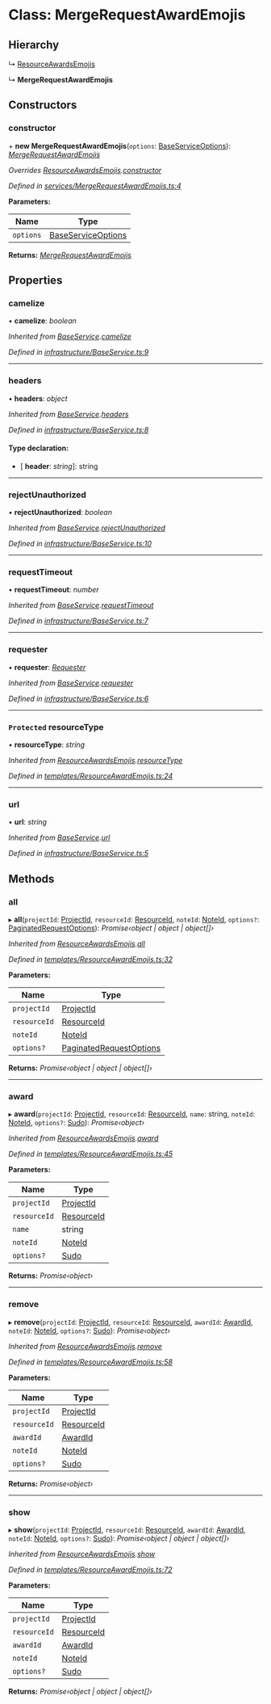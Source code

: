 # Class: MergeRequestAwardEmojis

## Hierarchy

  ↳ [ResourceAwardsEmojis](_templates_resourceawardemojis_.resourceawardsemojis.md)

  ↳ **MergeRequestAwardEmojis**

## Constructors

###  constructor

\+ **new MergeRequestAwardEmojis**(`options`: [BaseServiceOptions](../interfaces/_infrastructure_index_.baseserviceoptions.md)): *[MergeRequestAwardEmojis](_services_mergerequestawardemojis_.mergerequestawardemojis.md)*

*Overrides [ResourceAwardsEmojis](_templates_resourceawardemojis_.resourceawardsemojis.md).[constructor](_templates_resourceawardemojis_.resourceawardsemojis.md#constructor)*

*Defined in [services/MergeRequestAwardEmojis.ts:4](https://github.com/arsdehnel/node-gitlab/blob/c2ee9bb/src/services/MergeRequestAwardEmojis.ts#L4)*

**Parameters:**

Name | Type |
------ | ------ |
`options` | [BaseServiceOptions](../interfaces/_infrastructure_index_.baseserviceoptions.md) |

**Returns:** *[MergeRequestAwardEmojis](_services_mergerequestawardemojis_.mergerequestawardemojis.md)*

## Properties

###  camelize

• **camelize**: *boolean*

*Inherited from [BaseService](_infrastructure_baseservice_.baseservice.md).[camelize](_infrastructure_baseservice_.baseservice.md#camelize)*

*Defined in [infrastructure/BaseService.ts:9](https://github.com/arsdehnel/node-gitlab/blob/c2ee9bb/src/infrastructure/BaseService.ts#L9)*

___

###  headers

• **headers**: *object*

*Inherited from [BaseService](_infrastructure_baseservice_.baseservice.md).[headers](_infrastructure_baseservice_.baseservice.md#headers)*

*Defined in [infrastructure/BaseService.ts:8](https://github.com/arsdehnel/node-gitlab/blob/c2ee9bb/src/infrastructure/BaseService.ts#L8)*

#### Type declaration:

* \[ **header**: *string*\]: string

___

###  rejectUnauthorized

• **rejectUnauthorized**: *boolean*

*Inherited from [BaseService](_infrastructure_baseservice_.baseservice.md).[rejectUnauthorized](_infrastructure_baseservice_.baseservice.md#rejectunauthorized)*

*Defined in [infrastructure/BaseService.ts:10](https://github.com/arsdehnel/node-gitlab/blob/c2ee9bb/src/infrastructure/BaseService.ts#L10)*

___

###  requestTimeout

• **requestTimeout**: *number*

*Inherited from [BaseService](_infrastructure_baseservice_.baseservice.md).[requestTimeout](_infrastructure_baseservice_.baseservice.md#requesttimeout)*

*Defined in [infrastructure/BaseService.ts:7](https://github.com/arsdehnel/node-gitlab/blob/c2ee9bb/src/infrastructure/BaseService.ts#L7)*

___

###  requester

• **requester**: *[Requester](../interfaces/_infrastructure_index_.requester.md)*

*Inherited from [BaseService](_infrastructure_baseservice_.baseservice.md).[requester](_infrastructure_baseservice_.baseservice.md#requester)*

*Defined in [infrastructure/BaseService.ts:6](https://github.com/arsdehnel/node-gitlab/blob/c2ee9bb/src/infrastructure/BaseService.ts#L6)*

___

### `Protected` resourceType

• **resourceType**: *string*

*Inherited from [ResourceAwardsEmojis](_templates_resourceawardemojis_.resourceawardsemojis.md).[resourceType](_templates_resourceawardemojis_.resourceawardsemojis.md#protected-resourcetype)*

*Defined in [templates/ResourceAwardEmojis.ts:24](https://github.com/arsdehnel/node-gitlab/blob/c2ee9bb/src/templates/ResourceAwardEmojis.ts#L24)*

___

###  url

• **url**: *string*

*Inherited from [BaseService](_infrastructure_baseservice_.baseservice.md).[url](_infrastructure_baseservice_.baseservice.md#url)*

*Defined in [infrastructure/BaseService.ts:5](https://github.com/arsdehnel/node-gitlab/blob/c2ee9bb/src/infrastructure/BaseService.ts#L5)*

## Methods

###  all

▸ **all**(`projectId`: [ProjectId](../modules/_services_index_.md#projectid), `resourceId`: [ResourceId](../modules/_services_index_.md#resourceid), `noteId`: [NoteId](../modules/_services_index_.md#noteid), `options?`: [PaginatedRequestOptions](../interfaces/_infrastructure_index_.paginatedrequestoptions.md)): *Promise‹object | object | object[]›*

*Inherited from [ResourceAwardsEmojis](_templates_resourceawardemojis_.resourceawardsemojis.md).[all](_templates_resourceawardemojis_.resourceawardsemojis.md#all)*

*Defined in [templates/ResourceAwardEmojis.ts:32](https://github.com/arsdehnel/node-gitlab/blob/c2ee9bb/src/templates/ResourceAwardEmojis.ts#L32)*

**Parameters:**

Name | Type |
------ | ------ |
`projectId` | [ProjectId](../modules/_services_index_.md#projectid) |
`resourceId` | [ResourceId](../modules/_services_index_.md#resourceid) |
`noteId` | [NoteId](../modules/_services_index_.md#noteid) |
`options?` | [PaginatedRequestOptions](../interfaces/_infrastructure_index_.paginatedrequestoptions.md) |

**Returns:** *Promise‹object | object | object[]›*

___

###  award

▸ **award**(`projectId`: [ProjectId](../modules/_services_index_.md#projectid), `resourceId`: [ResourceId](../modules/_services_index_.md#resourceid), `name`: string, `noteId`: [NoteId](../modules/_services_index_.md#noteid), `options?`: [Sudo](../interfaces/_infrastructure_index_.sudo.md)): *Promise‹object›*

*Inherited from [ResourceAwardsEmojis](_templates_resourceawardemojis_.resourceawardsemojis.md).[award](_templates_resourceawardemojis_.resourceawardsemojis.md#award)*

*Defined in [templates/ResourceAwardEmojis.ts:45](https://github.com/arsdehnel/node-gitlab/blob/c2ee9bb/src/templates/ResourceAwardEmojis.ts#L45)*

**Parameters:**

Name | Type |
------ | ------ |
`projectId` | [ProjectId](../modules/_services_index_.md#projectid) |
`resourceId` | [ResourceId](../modules/_services_index_.md#resourceid) |
`name` | string |
`noteId` | [NoteId](../modules/_services_index_.md#noteid) |
`options?` | [Sudo](../interfaces/_infrastructure_index_.sudo.md) |

**Returns:** *Promise‹object›*

___

###  remove

▸ **remove**(`projectId`: [ProjectId](../modules/_services_index_.md#projectid), `resourceId`: [ResourceId](../modules/_services_index_.md#resourceid), `awardId`: [AwardId](../modules/_services_index_.md#awardid), `noteId`: [NoteId](../modules/_services_index_.md#noteid), `options?`: [Sudo](../interfaces/_infrastructure_index_.sudo.md)): *Promise‹object›*

*Inherited from [ResourceAwardsEmojis](_templates_resourceawardemojis_.resourceawardsemojis.md).[remove](_templates_resourceawardemojis_.resourceawardsemojis.md#remove)*

*Defined in [templates/ResourceAwardEmojis.ts:58](https://github.com/arsdehnel/node-gitlab/blob/c2ee9bb/src/templates/ResourceAwardEmojis.ts#L58)*

**Parameters:**

Name | Type |
------ | ------ |
`projectId` | [ProjectId](../modules/_services_index_.md#projectid) |
`resourceId` | [ResourceId](../modules/_services_index_.md#resourceid) |
`awardId` | [AwardId](../modules/_services_index_.md#awardid) |
`noteId` | [NoteId](../modules/_services_index_.md#noteid) |
`options?` | [Sudo](../interfaces/_infrastructure_index_.sudo.md) |

**Returns:** *Promise‹object›*

___

###  show

▸ **show**(`projectId`: [ProjectId](../modules/_services_index_.md#projectid), `resourceId`: [ResourceId](../modules/_services_index_.md#resourceid), `awardId`: [AwardId](../modules/_services_index_.md#awardid), `noteId`: [NoteId](../modules/_services_index_.md#noteid), `options?`: [Sudo](../interfaces/_infrastructure_index_.sudo.md)): *Promise‹object | object | object[]›*

*Inherited from [ResourceAwardsEmojis](_templates_resourceawardemojis_.resourceawardsemojis.md).[show](_templates_resourceawardemojis_.resourceawardsemojis.md#show)*

*Defined in [templates/ResourceAwardEmojis.ts:72](https://github.com/arsdehnel/node-gitlab/blob/c2ee9bb/src/templates/ResourceAwardEmojis.ts#L72)*

**Parameters:**

Name | Type |
------ | ------ |
`projectId` | [ProjectId](../modules/_services_index_.md#projectid) |
`resourceId` | [ResourceId](../modules/_services_index_.md#resourceid) |
`awardId` | [AwardId](../modules/_services_index_.md#awardid) |
`noteId` | [NoteId](../modules/_services_index_.md#noteid) |
`options?` | [Sudo](../interfaces/_infrastructure_index_.sudo.md) |

**Returns:** *Promise‹object | object | object[]›*
